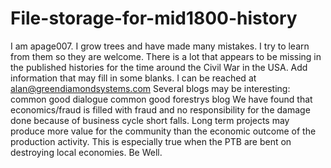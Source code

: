 # File-storage-for-mid1800-history
I am apage007. I grow trees and have made many mistakes. I try to learn from them so they are welcome.
There is a lot that appears to be missing in the published histories for the time around the Civil War in the USA. Add information that may fill in some blanks. 
I can be reached at alan@greendiamondsystems.com
Several blogs may be interesting:
common good dialogue
common good forestrys blog
We have found that economics/fraud is filled with fraud and no responsibility for the damage done because of business cycle short falls. Long term projects may produce more value for the community than the economic outcome of the production activity. This is especially true when the PTB are bent on destroying local economies.
Be Well.
